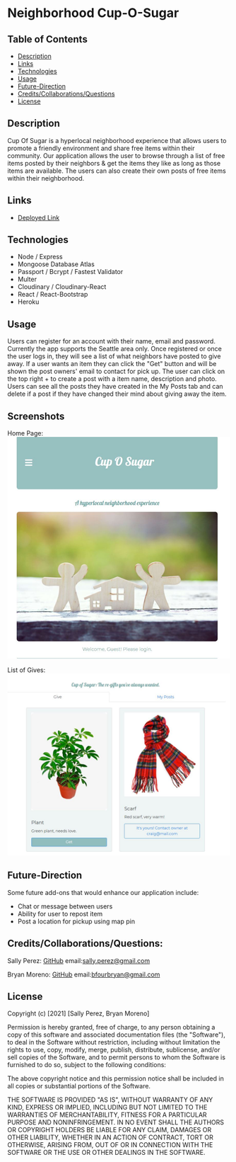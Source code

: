 # Neighborhood Cup-O-Sugar

## Table of Contents
* [Description](#description)
* [Links](#links)
* [Technologies](#technologies)
* [Usage](#usage)
* [Future-Direction](#future-direction)
* [Credits/Collaborations/Questions](#Credits/Collaborations/Questions)
* [License](#license)

## Description
​Cup Of Sugar is a hyperlocal neighborhood experience that allows users to promote a friendly environment and share free items within their community. Our application allows the user to browse through a list of free items posted by their neighbors & get the items they like as long as those items are available. The users can also create their own posts of free items within their neighborhood.

## Links
* [Deployed Link](https://hyperlocal-cup-of-sugar.herokuapp.com/)

## Technologies
* Node / Express
* Mongoose Database Atlas
* Passport / Bcrypt / Fastest Validator
* Multer
* Cloudinary / Cloudinary-React
* React / React-Bootstrap
* Heroku
​
## Usage
​Users can register for an account with their name, email and password. Currently the app supports the Seattle area only. Once registered or once the user logs in, they will see a list of what neighbors have posted to give away. If a user wants an item they can click the "Get" button and will be shown the post owners' email to contact for pick up. The user can click on the top right + to create a post with a item name, description and photo. Users can see all the posts they have created in the My Posts tab and can delete if a post if they have changed their mind about giving away the item. 

## Screenshots
Home Page: <br>
![Home](./assets/homepage.JPG)

List of Gives: <br>
![Gives](./assets/gives.JPG)

## Future-Direction
Some future add-ons that would enhance our application include:
* Chat or message between users
* Ability for user to repost item 
* Post a location for pickup using map pin

## Credits/Collaborations/Questions:
Sally Perez:
[GitHub](https://github.com/SeattleSal)
email:sally.perez@gmail.com

Bryan Moreno:
[GitHub](https://github.com/bfourGitHub)
email:bfourbryan@gmail.com
​
## License
Copyright (c) [2021] [Sally Perez, Bryan Moreno]

Permission is hereby granted, free of charge, to any person obtaining a copy of this software and associated documentation files (the "Software"), to deal in the Software without restriction, including without limitation the rights to use, copy, modify, merge, publish, distribute, sublicense, and/or sell copies of the Software, and to permit persons to whom the Software is furnished to do so, subject to the following conditions:

The above copyright notice and this permission notice shall be included in all copies or substantial portions of the Software.

THE SOFTWARE IS PROVIDED "AS IS", WITHOUT WARRANTY OF ANY KIND, EXPRESS OR IMPLIED, INCLUDING BUT NOT LIMITED TO THE WARRANTIES OF MERCHANTABILITY, FITNESS FOR A PARTICULAR PURPOSE AND NONINFRINGEMENT. IN NO EVENT SHALL THE AUTHORS OR COPYRIGHT HOLDERS BE LIABLE FOR ANY CLAIM, DAMAGES OR OTHER LIABILITY, WHETHER IN AN ACTION OF CONTRACT, TORT OR OTHERWISE, ARISING FROM, OUT OF OR IN CONNECTION WITH THE SOFTWARE OR THE USE OR OTHER DEALINGS IN THE SOFTWARE.
